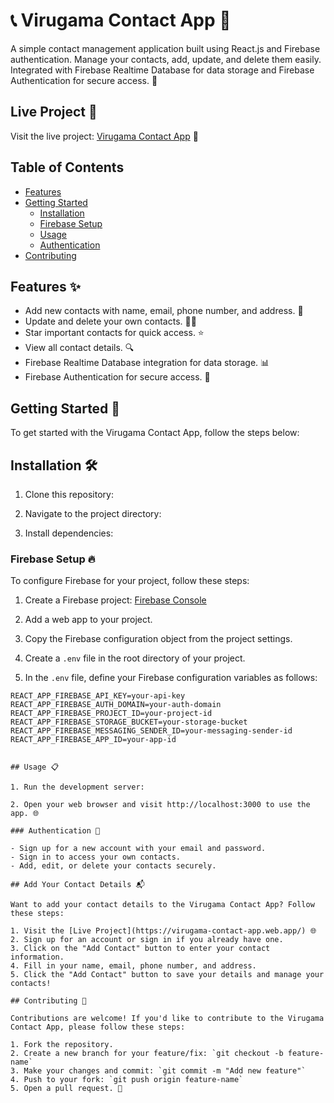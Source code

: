 # 📞 Virugama Contact App 📇

A simple contact management application built using React.js and Firebase authentication. Manage your contacts, add, update, and delete them easily. Integrated with Firebase Realtime Database for data storage and Firebase Authentication for secure access. 🚀

## Live Project 🌟

Visit the live project: [Virugama Contact App](https://virugama-contact-app.web.app/) 🚀

## Table of Contents

- [Features](#features)
- [Getting Started](#getting-started)
  - [Installation](#installation)
  - [Firebase Setup](#firebase-setup)
  - [Usage](#usage)
  - [Authentication](#authentication)
- [Contributing](#contributing)

## Features ✨

- Add new contacts with name, email, phone number, and address. 📝
- Update and delete your own contacts. 🔄❌
- Star important contacts for quick access. ⭐
- View all contact details. 🔍
- Firebase Realtime Database integration for data storage. 📊
- Firebase Authentication for secure access. 🔐

## Getting Started 🚀

To get started with the Virugama Contact App, follow the steps below:

## Installation 🛠️

1. Clone this repository:

2. Navigate to the project directory:

3. Install dependencies:

### Firebase Setup 🔥

To configure Firebase for your project, follow these steps:

1. Create a Firebase project: [Firebase Console](https://console.firebase.google.com/)
2. Add a web app to your project.
3. Copy the Firebase configuration object from the project settings.

4. Create a `.env` file in the root directory of your project.

5. In the `.env` file, define your Firebase configuration variables as follows:

```env
REACT_APP_FIREBASE_API_KEY=your-api-key
REACT_APP_FIREBASE_AUTH_DOMAIN=your-auth-domain
REACT_APP_FIREBASE_PROJECT_ID=your-project-id
REACT_APP_FIREBASE_STORAGE_BUCKET=your-storage-bucket
REACT_APP_FIREBASE_MESSAGING_SENDER_ID=your-messaging-sender-id
REACT_APP_FIREBASE_APP_ID=your-app-id


## Usage 📋

1. Run the development server:

2. Open your web browser and visit http://localhost:3000 to use the app. 🌐

### Authentication 🔐

- Sign up for a new account with your email and password.
- Sign in to access your own contacts.
- Add, edit, or delete your contacts securely.

## Add Your Contact Details 📬

Want to add your contact details to the Virugama Contact App? Follow these steps:

1. Visit the [Live Project](https://virugama-contact-app.web.app/) 🌐
2. Sign up for an account or sign in if you already have one.
3. Click on the "Add Contact" button to enter your contact information.
4. Fill in your name, email, phone number, and address.
5. Click the "Add Contact" button to save your details and manage your contacts!

## Contributing 🤝

Contributions are welcome! If you'd like to contribute to the Virugama Contact App, please follow these steps:

1. Fork the repository.
2. Create a new branch for your feature/fix: `git checkout -b feature-name`
3. Make your changes and commit: `git commit -m "Add new feature"`
4. Push to your fork: `git push origin feature-name`
5. Open a pull request. 🚀
